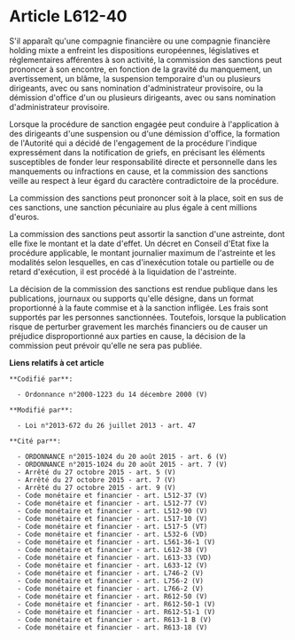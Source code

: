 # Article L612-40

S'il apparaît qu'une compagnie financière ou une compagnie financière holding mixte a enfreint les dispositions européennes,
législatives et réglementaires afférentes à son activité, la commission des sanctions peut prononcer à son encontre, en
fonction de la gravité du manquement, un avertissement, un blâme, la suspension temporaire d'un ou plusieurs dirigeants, avec
ou sans nomination d'administrateur provisoire, ou la démission d'office d'un ou plusieurs dirigeants, avec ou sans
nomination d'administrateur provisoire. 

Lorsque la procédure de sanction engagée peut conduire à l'application à des dirigeants d'une suspension ou d'une démission
d'office, la formation de l'Autorité qui a décidé de l'engagement de la procédure l'indique expressément dans la notification
de griefs, en précisant les éléments susceptibles de fonder leur responsabilité directe et personnelle dans les manquements
ou infractions en cause, et la commission des sanctions veille au respect à leur égard du caractère contradictoire de la
procédure. 

La commission des sanctions peut prononcer soit à la place, soit en sus de ces sanctions, une sanction pécuniaire au plus
égale à cent millions d'euros. 

La commission des sanctions peut assortir la sanction d'une astreinte, dont elle fixe le montant et la date d'effet. Un
décret en Conseil d'Etat fixe la procédure applicable, le montant journalier maximum de l'astreinte et les modalités selon
lesquelles, en cas d'inexécution totale ou partielle ou de retard d'exécution, il est procédé à la liquidation de
l'astreinte. 

La décision de la commission des sanctions est rendue publique dans les publications, journaux ou supports qu'elle désigne,
dans un format proportionné à la faute commise et à la sanction infligée. Les frais sont supportés par les personnes
sanctionnées. Toutefois, lorsque la publication risque de perturber gravement les marchés financiers ou de causer un
préjudice disproportionné aux parties en cause, la décision de la commission peut prévoir qu'elle ne sera pas publiée.

**Liens relatifs à cet article**

	**Codifié par**:

	  - Ordonnance n°2000-1223 du 14 décembre 2000 (V)

	**Modifié par**:

	  - Loi n°2013-672 du 26 juillet 2013 - art. 47

	**Cité par**:

	  - ORDONNANCE n°2015-1024 du 20 août 2015 - art. 6 (V)
	  - ORDONNANCE n°2015-1024 du 20 août 2015 - art. 7 (V)
	  - Arrêté du 27 octobre 2015 - art. 5 (V)
	  - Arrêté du 27 octobre 2015 - art. 7 (V)
	  - Arrêté du 27 octobre 2015 - art. 9 (V)
	  - Code monétaire et financier - art. L512-37 (V)
	  - Code monétaire et financier - art. L512-77 (V)
	  - Code monétaire et financier - art. L512-90 (V)
	  - Code monétaire et financier - art. L517-10 (V)
	  - Code monétaire et financier - art. L517-5 (VT)
	  - Code monétaire et financier - art. L532-6 (VD)
	  - Code monétaire et financier - art. L561-36-1 (V)
	  - Code monétaire et financier - art. L612-38 (V)
	  - Code monétaire et financier - art. L613-33 (VD)
	  - Code monétaire et financier - art. L633-12 (V)
	  - Code monétaire et financier - art. L746-2 (V)
	  - Code monétaire et financier - art. L756-2 (V)
	  - Code monétaire et financier - art. L766-2 (V)
	  - Code monétaire et financier - art. R612-50 (V)
	  - Code monétaire et financier - art. R612-50-1 (V)
	  - Code monétaire et financier - art. R612-51-1 (V)
	  - Code monétaire et financier - art. R613-1 B (V)
	  - Code monétaire et financier - art. R613-18 (V)
